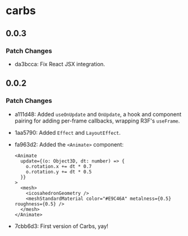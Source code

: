 # carbs

## 0.0.3

### Patch Changes

- da3bcca: Fix React JSX integration.

## 0.0.2

### Patch Changes

- a111d48: Added `useOnUpdate` and `OnUpdate`, a hook and component pairing for adding per-frame callbacks, wrapping R3F's `useFrame`.
- 1aa5790: Added `Effect` and `LayoutEffect`.
- fa963d2: Added the `<Animate>` component:

  ```tsx
  <Animate
    update={(o: Object3D, dt: number) => {
      o.rotation.x += dt * 0.7
      o.rotation.y += dt * 0.5
    }}
  >
    <mesh>
      <icosahedronGeometry />
      <meshStandardMaterial color="#E9C46A" metalness={0.5} roughness={0.5} />
    </mesh>
  </Animate>
  ```

- 7cbb6d3: First version of Carbs, yay!
